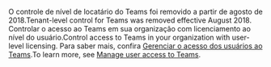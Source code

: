  <span data-ttu-id="3a43b-101">O controle de nível de locatário do Teams foi removido a partir de agosto de 2018.</span><span class="sxs-lookup"><span data-stu-id="3a43b-101">Tenant-level control for Teams was removed effective August 2018.</span></span> <span data-ttu-id="3a43b-102">Controlar o acesso ao Teams em sua organização com licenciamento ao nível do usuário.</span><span class="sxs-lookup"><span data-stu-id="3a43b-102">Control access to Teams in your organization with user-level licensing.</span></span> <span data-ttu-id="3a43b-103">Para saber mais, confira [Gerenciar o acesso dos usuários ao Teams](../user-access.md).</span><span class="sxs-lookup"><span data-stu-id="3a43b-103">To learn more, see [Manage user access to Teams](../user-access.md).</span></span>


